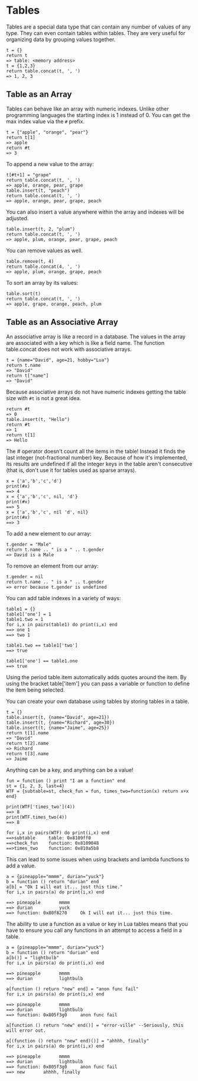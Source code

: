 Tables
======

Tables are a special data type that can contain any number of values of any type. They can even contain 
tables within tables. They are very useful for organizing data by grouping values together.

    t = {}
    return t
    => table: <memory address>
    t = {1,2,3}
    return table.concat(t, ', ')
    => 1, 2, 3
    
Table as an Array
-----------------

Tables can behave like an array with numeric indexes. Unlike other programming languages the 
starting index is 1 instead of 0. You can get the max index value via the `#` prefix.

    t = {"apple", "orange", "pear"}
    return t[1]
    => apple
    return #t
    => 3

To append a new value to the array:

    t[#t+1] = "grape"
    return table.concat(t, ', ')
    => apple, orange, pear, grape
    table.insert(t, "peach")
    return table.concat(t, ', ')
    => apple, orange, pear, grape, peach
    
You can also insert a value anywhere within the array and indexes will be adjusted.

    table.insert(t, 2, "plum")
    return table.concat(t, ', ')
    => apple, plum, orange, pear, grape, peach
    
You can remove values as well.

    table.remove(t, 4)
    return table.concat(4, ', ')
    => apple, plum, orange, grape, peach
    
To sort an array by its values:

    table.sort(t)
    return table.concat(t, ', ')
    => apple, grape, orange, peach, plum

Table as an Associative Array
-----------------------------

An associative array is like a record in a database. The values in the array are associated with a key which 
is like a field name. The function table.concat does not work with associative arrays.

    t = {name="David", age=21, hobby="Lua"}
    return t.name
    => "David"
    return t["name"]
    => "David"
    
Because associative arrays do not have numeric indexes getting the table size with `#t` is not
a great idea.

    return #t
    => 0
    table.insert(t, "Hello")
    return #t
    => 1
    return t[1]
    => Hello

The # operator doesn't count all the items in the table! Instead it finds the last integer (not-fractional number) key. Because of how it's implemented, its results are undefined if all the integer keys in the table aren't consecutive (that is, don't use it for tables used as sparse arrays).

    x = {'a','b','c','d'}
	print(#x)
	==> 4
    x = {'a','b','c', nil, 'd'}
	print(#x)
	==> 5
    x = {'a','b','c', nil 'd', nil}
    print(#x)
	==> 3
    
To add a new element to our array:

    t.gender = "Male"
    return t.name .. " is a " .. t.gender
    => David is a Male
    
To remove an element from our array:

    t.gender = nil
    return t.name .. " is a " .. t.gender
    => error because t.gender is undefined

You can add table indexes in a variety of ways:

	table1 = {}
    table1['one'] = 1
	table1.two = 1
	for i,x in pairs(table1) do print(i,x) end	
	==> one 1
	==> two 1
	
	table1.two == table1['two']
	==> true

	table1['one'] == table1.one
	==> true

Using the period table.item automatically adds quotes around the item. By using the bracket table['item'] you can pass a variable or function to define the item being selected.
	
You can create your own database using tables by storing tables in a table.

    t = {}
    table.insert(t, {name="David", age=21})
    table.insert(t, {name="Richard", age=30})
    table.insert(t, {name="Jaime", age=25})
    return t[1].name
    => "David"
    return t[2].name
    => Richard
    return t[3].name
    => Jaime
	
Anything can be a key, and anything can be a value!

    fun = function () print "I am a function" end
	st = {1, 2, 3, last=4}
	WTF = {subtable=st, check_fun = fun, times_two=function(x) return x+x end}
	
	print(WTF['times_two'](4))
	==> 8
	print(WTF.times_two(4))
	==> 8

	for i,x in pairs(WTF) do print(i,x) end
	==>subtable		table: 0x8109ff0
    ==>check_fun	function: 0x8109048
    ==>times_two	function: 0x810a5b8

This can lead to some issues when using brackets and lambda functions to add a value.

    a = {pineapple="mmmm", durian="yuck"}
	b = function () return "durian" end
	a[b] = "Ok I will eat it... just this time."
	for i,x in pairs(a) do print(i,x) end

	==> pineapple		mmmm
	==> durian			yuck
    ==> function: 0x80f8270		Ok I will eat it... just this time.

The ability to use a function as a value or key in Lua tables means that you have to ensure you call any functions in an attempt to access a field in a table.

	a = {pineapple="mmmm", durian="yuck"}
	b = function () return "durian" end
	a[b()] = "lightbulb"
	for i,x in pairs(a) do print(i,x) end

	==> pineapple		mmmm
	==> durian			lightbulb

	a[function () return "new" end] = "anon func fail"
	for i,x in pairs(a) do print(i,x) end

	==> pineapple		mmmm
	==> durian			lightbulb
	==> function: 0x805f3g0		anon func fail

	a[function () return "new" end()] = "error-ville" --Seriously, this will error out.

	a[(function () return "new" end)()] = "ahhhh, finally"
	for i,x in pairs(a) do print(i,x) end

	==> pineapple		mmmm
	==> durian			lightbulb
	==> function: 0x805f3g0		anon func fail
	==> new		  ahhhh, finally
